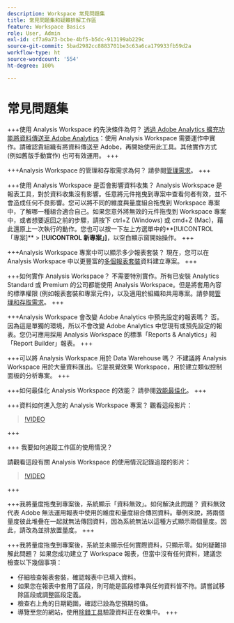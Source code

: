```yaml
---
description: Workspace 常見問題集
title: 常見問題集和疑難排解工作區
feature: Workspace Basics
role: User, Admin
exl-id: cf7a9a73-bcbe-4bf5-b5dc-913199ab229c
source-git-commit: 5bad2982cc8883701be3c63a6ca179933fb59d2a
workflow-type: ht
source-wordcount: '554'
ht-degree: 100%

---
```


# 常見問題集

+++使用 Analysis Workspace 的先決條件為何？
[透過 Adobe Analytics 擴充功能將資料傳送至 Adobe Analytics](/help/implement/launch/validate-publish-prod.md)：使用 Analysis Workspace 需要運作中實作。請確認貴組織有將資料傳送至 Adobe，再開始使用此工具。其他實作方式 (例如舊版手動實作) 也可有效運用。
+++

+++Analysis Workspace 的管理和存取需求為何？
請參閱[管理需求](/help/analyze/analysis-workspace/workspace-faq/frequently-asked-questions-analysis-workspace.md)。
+++

+++使用 Analysis Workspace 是否會影響資料收集？
Analysis Workspace 是報表工具，對於資料收集沒有影響。任意將元件拖曳到專案中查看何者有效，並不會造成任何不良影響。您可以將不同的維度與量度組合拖曳到 Workspace 專案中，了解哪一種組合適合自己。如果您意外將無效的元件拖曳到 Workspace 專案中，或者想要返回之前的步驟，請按下 ctrl+Z (Windows) 或 cmd+Z (Mac)，藉此還原上一次執行的動作。您也可以按一下左上方選單中的**[!UICONTROL 「專案]** > **[!UICONTROL 新專案」]**，以空白顯示窗開始操作。
+++

+++Analysis Workspace 專案中可以顯示多少報表套裝？
現在，您可以在 Analysis Workspace 中以更豐富的[多個報表套裝](https://experienceleague.adobe.com/docs/analytics/analyze/analysis-workspace/build-workspace-project/multiple-report-suites.html?lang=zh-Hant)資料建立專案。
+++

+++如何實作 Analysis Workspace？
不需要特別實作。所有已安裝 Analytics Standard 或 Premium 的公司都能使用 Analysis Workspace。但是將套用內容的標準權限 (例如報表套裝和專案元件)，以及適用於組織和共用專案。請參閱[管理和存取需求](/help/analyze/analysis-workspace/workspace-faq/frequently-asked-questions-analysis-workspace.md)。
+++

+++Analysis Workspace 會改變 Adobe Analytics 中預先設定的報表嗎？
否。因為這是單獨的環境，所以不會改變 Adobe Analytics 中您現有或預先設定的報表。您仍可應用採用 Analysis Workspace 的標準「Reports &amp; Analytics」和「Report Builder」報表。
+++

+++可以將 Analysis Workspace 用於 Data Warehouse 嗎？
不建議將 Analysis Workspace 用於大量資料匯出。它是視覺效果 Workspace，用於建立類似控制面板的分析專案。
+++

+++如何最佳化 Analysis Workspace 的效能？
請參閱[效能最佳化](/help/analyze/analysis-workspace/workspace-faq/optimizing-performance.md)。
+++

+++資料如何進入您的 Analysis Workspace 專案？
觀看這段影片：

>[!VIDEO](https://video.tv.adobe.com/v/31072/?quality=12)

+++

+++ 我要如何追蹤工作區的使用情況？

請觀看這段有關 Analysis Workspace 的使用情況記錄追蹤的影片：

>[!VIDEO](https://video.tv.adobe.com/v/29768/?quality=12)

+++

+++我將量度拖曳到專案後，系統顯示「資料無效」。如何解決此問題？
資料無效代表 Adobe 無法運用報表中使用的維度和量度組合傳回資料。舉例來說，將兩個量度彼此堆疊在一起就無法傳回資料，因為系統無法以這種方式顯示兩個量度。因此，請改為並排放置量度。
+++

+++我將量度拖曳到專案後，系統並未顯示任何實際資料，只顯示零。如何疑難排解此問題？
如果您成功建立了 Workspace 報表，但當中沒有任何資料，建議您檢查以下幾個事項：

* 仔細檢查報表套裝，確認報表中已填入資料。
* 如果您在報表中套用了區段，則可能是區段標準與任何資料皆不符。請嘗試移除區段或調整區段定義。
* 檢查右上角的日期範圍，確認已設為您預期的值。
* 導覽至您的網站，使用[除錯工具](https://experienceleague.adobe.com/docs/debugger/using/experience-cloud-debugger.html?lang=zh-Hant)驗證資料正在收集中。
+++
